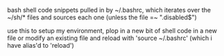 bash shell code snippets pulled in by ~/.bashrc, which iterates over the ~/sh/* files and sources each one (unless the file =~ ".disabled$")

use this to setup my environment, plop in a new bit of shell code in a new file or modify an existing file and reload with 'source ~/.bashrc' (which i have alias'd to 'reload')

